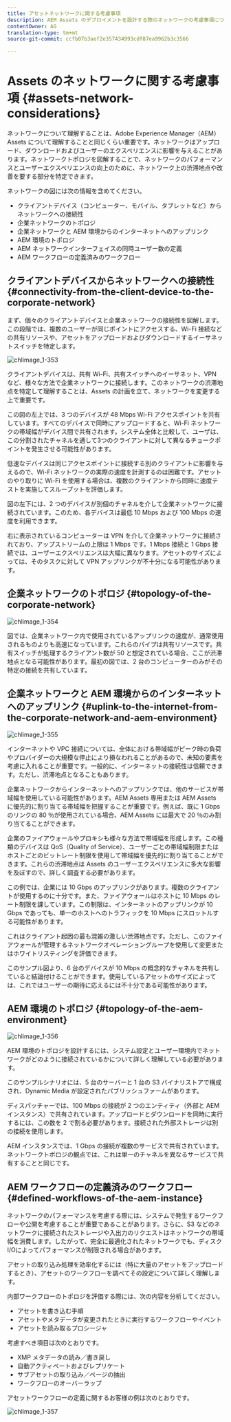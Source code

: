 ```yaml
---
title: アセットネットワークに関する考慮事項
description: AEM Assets のデプロイメントを設計する際のネットワークの考慮事項について説明します。
contentOwner: AG
translation-type: tm+mt
source-git-commit: ccfb07b3aef2e357434993cdf87ea9962b3c3566

---
```



# Assets のネットワークに関する考慮事項 {#assets-network-considerations}

ネットワークについて理解することは、Adobe Experience Manager（AEM）Assets について理解することと同じくらい重要です。ネットワークはアップロード、ダウンロードおよびユーザーのエクスペリエンスに影響を与えることがあります。ネットワークトポロジを図解することで、ネットワークのパフォーマンスとユーザーエクスペリエンスの向上のために、ネットワーク上の渋滞地点や改善を要する部分を特定できます。

ネットワークの図には次の情報を含めてください。

* クライアントデバイス（コンピューター、モバイル、タブレットなど）からネットワークへの接続性
* 企業ネットワークのトポロジ
* 企業ネットワークと AEM 環境からのインターネットへのアップリンク
* AEM 環境のトポロジ
* AEM ネットワークインターフェイスの同時ユーザー数の定義
* AEM ワークフローの定義済みのワークフロー

## クライアントデバイスからネットワークへの接続性 {#connectivity-from-the-client-device-to-the-corporate-network}

まず、個々のクライアントデバイスと企業ネットワークの接続性を図解します。この段階では、複数のユーザーが同じポイントにアクセスする、Wi-Fi 接続などの共有リソースや、アセットをアップロードおよびダウンロードするイーサネットスイッチを特定します。

![chlimage_1-353](assets/chlimage_1-353.png)

クライアントデバイスは、共有 Wi-Fi、共有スイッチへのイーサネット、VPN など、様々な方法で企業ネットワークに接続します。このネットワークの渋滞地点を特定して理解することは、Assets の計画を立て、ネットワークを変更する上で重要です。

この図の左上では、3 つのデバイスが 48 Mbps Wi-Fi アクセスポイントを共有しています。すべてのデバイスで同時にアップロードすると、Wi-Fi ネットワークの帯域幅がデバイス間で共有されます。システム全体と比較して、ユーザは、この分割されたチャネルを通して3つのクライアントに対して異なるチョークポイントを発生させる可能性があります。

低速なデバイスは同じアクセスポイントに接続する別のクライアントに影響を与えるので、Wi-Fi ネットワークの実際の速度を計測するのは困難です。アセットのやり取りに Wi-Fi を使用する場合は、複数のクライアントから同時に速度テストを実施してスループットを評価します。

図の左下には、2 つのデバイスが別個のチャネルを介して企業ネットワークに接続されています。このため、各デバイスは最低 10 Mbps および 100 Mbps の速度を利用できます。

右に表示されているコンピューターは VPN を介して企業ネットワークに接続されており、アップストリームの上限は 1 Mbps です。1 Mbps 接続と 1 Gbps 接続では、ユーザーエクスペリエンスは大幅に異なります。アセットのサイズによっては、そのタスクに対して VPN アップリンクが不十分になる可能性があります。

## 企業ネットワークのトポロジ {#topology-of-the-corporate-network}

![chlimage_1-354](assets/chlimage_1-354.png)

図では、企業ネットワーク内で使用されているアップリンクの速度が、通常使用されるものよりも高速になっています。これらのパイプは共有リソースです。共有スイッチが処理するクライアント数が 50 と想定されている場合、ここが渋滞地点となる可能性があります。最初の図では、2 台のコンピューターのみがその特定の接続を共有しています。

## 企業ネットワークと AEM 環境からのインターネットへのアップリンク {#uplink-to-the-internet-from-the-corporate-network-and-aem-environment}

![chlimage_1-355](assets/chlimage_1-355.png)

インターネットや VPC 接続については、全体における帯域幅がピーク時の負荷やプロバイダーの大規模な停止により損なわれることがあるので、未知の要素を考慮に入れることが重要です。一般的に、インターネットの接続性は信頼できます。ただし、渋滞地点となることもあります。

企業ネットワークからインターネットへのアップリンクでは、他のサービスが帯域幅を使用している可能性があります。AEM Assets 専用または AEM Assets に優先的に割り当てる帯域幅を把握することが重要です。例えば、既に 1 Gbps のリンクの 80 ％が使用されている場合、AEM Assets には最大で 20 ％のみ割り当てることができます。

企業のファイアウォールやプロキシも様々な方法で帯域幅を形成します。この種類のデバイスは QoS（Quality of Service）、ユーザーごとの帯域幅制限またはホストごとのビットレート制限を使用して帯域幅を優先的に割り当てることができます。これらの渋滞地点は Assets のユーザーエクスペリエンスに多大な影響を及ぼすので、詳しく調査する必要があります。

この例では、企業には 10 Gbps のアップリンクがあります。複数のクライアントが使用するのに十分です。また、ファイアウォールはホストに 10 Mbps のレート制限を課しています。この制限は、インターネットのアップリンクが 10 Gbps であっても、単一のホストへのトラフィックを 10 Mbps にスロットルする可能性があります。

これはクライアント起因の最も混雑の激しい渋滞地点です。ただし、このファイアウォールが管理するネットワークオペレーショングループを使用して変更またはホワイトリスティングを評価できます。

このサンプル図より、6 台のデバイスが 10 Mbps の概念的なチャネルを共有していると結論付けることができます。使用しているアセットのサイズによっては、これではユーザーの期待に応えるには不十分である可能性があります。

## AEM 環境のトポロジ {#topology-of-the-aem-environment}

![chlimage_1-356](assets/chlimage_1-356.png)

AEM 環境のトポロジを設計するには、システム設定とユーザー環境内でネットワークがどのように接続されているかについて詳しく理解している必要があります。

このサンプルシナリオには、5 台のサーバーと 1 台の S3 バイナリストアで構成され、Dynamic Media が設定されたパブリッシュファームがあります。

ディスパッチャーでは、100 Mbps の接続が 2 つのエンティティ（外部と AEM インスタンス）で共有されています。アップロードとダウンロードを同時に実行するには、この数を 2 で割る必要があります。接続された外部ストレージは別の接続を使用します。

AEM インスタンスでは、1 Gbps の接続が複数のサービスで共有されています。ネットワークトポロジの観点では、これは単一のチャネルを異なるサービスで共有することと同じです。

## AEM ワークフローの定義済みのワークフロー {#defined-workflows-of-the-aem-instance}

ネットワークのパフォーマンスを考慮する際には、システムで発生するワークフローや公開を考慮することが重要であることがあります。さらに、S3 などのネットワークに接続されたストレージや入出力のリクエストはネットワークの帯域幅を消費します。したがって、完全に最適化されたネットワークでも、ディスクI/Oによってパフォーマンスが制限される場合があります。

アセットの取り込み処理を効率化するには（特に大量のアセットをアップロードするとき）、アセットのワークフローを調べてその設定について詳しく理解します。

内部ワークフローのトポロジを評価する際には、次の内容を分析してください。

* アセットを書き込む手順
* アセットやメタデータが変更されたときに実行するワークフローやイベント
* アセットを読み取るプロシージャ

考慮すべき項目は次のとおりです。

* XMP メタデータの読み／書き戻し
* 自動アクティベートおよびレプリケート
* サブアセットの取り込み／ページの抽出
* ワークフローのオーバーラップ

アセットワークフローの定義に関するお客様の例は次のとおりです。

![chlimage_1-357](assets/chlimage_1-357.png)

